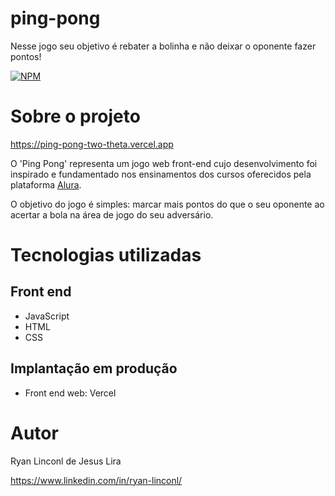 # ping-pong

Nesse jogo seu objetivo é rebater a bolinha e não deixar o oponente fazer pontos!

[![NPM](https://img.shields.io/npm/l/react)](https://github.com/RyanLinconl/ping-pong/blob/main/LICENSE) 

# Sobre o projeto

https://ping-pong-two-theta.vercel.app

O 'Ping Pong' representa um jogo web front-end cujo desenvolvimento foi inspirado e fundamentado nos ensinamentos dos cursos oferecidos pela plataforma [Alura](https://www.alura.com.br "Site da Alura").

O objetivo do jogo é simples: marcar mais pontos do que o seu oponente ao acertar a bola na área de jogo do seu adversário.

# Tecnologias utilizadas
## Front end
- JavaScript
- HTML
- CSS
  
## Implantação em produção
- Front end web: Vercel

# Autor

Ryan Linconl de Jesus Lira

https://www.linkedin.com/in/ryan-linconl/
